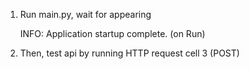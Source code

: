 1. Run main.py, wait for appearing

   INFO:     Application startup complete. (on Run)


3. Then, test api by running HTTP request cell 3 (POST)
